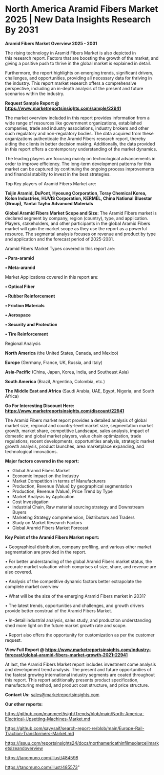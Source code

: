 # North America Aramid Fibers Market 2025 | New Data Insights Research By 2031

<Strong> Aramid Fibers Market Overview 2025 - 2031</strong>

The rising technology in Aramid Fibers Market is also depicted in this research report. Factors that are boosting the growth of the market, and giving a positive push to thrive in the global market is explained in detail.

Furthermore, the report highlights on emerging trends, significant drivers, challenges, and opportunities, providing all necessary data for thriving in the industry. This report market research offers a comprehensive perspective, including an in-depth analysis of the present and future scenarios within the industry.

<strong>Request Sample Report @ <a href=https://www.marketreportsinsights.com/sample/22941>https://www.marketreportsinsights.com/sample/22941</a></strong>

The market overview included in this report provides information from a wide range of resources like government organizations, established companies, trade and industry associations, industry brokers and other such regulatory and non-regulatory bodies. The data acquired from these organizations authenticate the Aramid Fibers research report, thereby aiding the clients in better decision making. Additionally, the data provided in this report offers a contemporary understanding of the market dynamics.

The leading players are focusing mainly on technological advancements in order to improve efficiency. The long-term development patterns for this market can be captured by continuing the ongoing process improvements and financial stability to invest in the best strategies.

Top Key players of Aramid Fibers Market are:

<strong>Teijin Aramid, DuPont, Hyosung Corporation, Toray Chemical Korea, Kolon Industries, HUVIS Corporation, KERMEL, China National Bluestar (Group), Yantai Tayho Advanced Materials</strong>

<strong><b>Global Aramid Fibers Market Scope and Size:</b></strong>
The Aramid Fibers market is declared segment by company, region (country), type, and application. Players, stakeholders, and other participants in the global Aramid Fibers market will gain the market scope as they use the report as a powerful resource. The segmental analysis focuses on revenue and product by type and application and the forecast period of 2025-2031.

Aramid Fibers Market Types covered in this report are:

<strong>• Para-aramid

• Meta-aramid</strong>

Market Applications covered in this report are:

<strong>• Optical Fiber

• Rubber Reinforcement

• Friction Materials

• Aerospace

• Security and Protection

• Tire Reinforcement</strong> 

Regional Analysis

<strong>North America</strong> (the United States, Canada, and Mexico)

<strong>Europe</strong> (Germany, France, UK, Russia, and Italy)

<strong>Asia-Pacific</strong> (China, Japan, Korea, India, and Southeast Asia)

<strong>South America</strong> (Brazil, Argentina, Colombia, etc.)

<strong>The Middle East and Africa</strong> (Saudi Arabia, UAE, Egypt, Nigeria, and South Africa)

<strong>Go For Interesting Discount Here: <a href=https://www.marketreportsinsights.com/discount/22941>https://www.marketreportsinsights.com/discount/22941</a></strong>

The Aramid Fibers market report provides a detailed analysis of global market size, regional and country-level market size, segmentation market growth, market share, competitive Landscape, sales analysis, impact of domestic and global market players, value chain optimization, trade regulations, recent developments, opportunities analysis, strategic market growth analysis, product launches, area marketplace expanding, and technological innovations.

<strong><b>Major factors covered in the report:</b></strong>
<ul>
  <li>Global Aramid Fibers Market </li>
  <li>Economic Impact on the Industry</li>
  <li>Market Competition in terms of Manufacturers</li>
  <li>Production, Revenue (Value) by geographical segmentation</li>
  <li>Production, Revenue (Value), Price Trend by Type</li>
  <li>Market Analysis by Application</li>
  <li>Cost Investigation</li>
  <li>Industrial Chain, Raw material sourcing strategy and Downstream Buyers</li>
  <li>Marketing Strategy comprehension, Distributors and Traders</li>
  <li>Study on Market Research Factors</li>
  <li>Global Aramid Fibers Market Forecast</li>
</ul>

<strong><b>Key Point of the Aramid Fibers Market report:</b></strong>

• Geographical distribution, company profiling, and various other market segmentation are provided in the report.

• For better understanding of the global Aramid Fibers market status, the accurate market valuation which comprises of size, share, and revenue are also covered.

• Analysis of the competitive dynamic factors better extrapolate the complete market overview

• What will be the size of the emerging Aramid Fibers market in 2031?

• The latest trends, opportunities and challenges, and growth drivers provide better construal of the Aramid Fibers Market.

• In-detail industrial analysis, sales study, and production understanding shed more light on the future market growth rate and scope.

• Report also offers the opportunity for customization as per the customer request.

<strong><b>View Full Report @ <a href=https://www.marketreportsinsights.com/industry-forecast/global-aramid-fibers-market-growth-2021-22941>https://www.marketreportsinsights.com/industry-forecast/global-aramid-fibers-market-growth-2021-22941</a></b></strong>


At last, the Aramid Fibers Market report includes investment come analysis and development trend analysis. The present and future opportunities of the fastest growing international industry segments are coated throughout this report. This report additionally presents product specification, manufacturing method, and product cost structure, and price structure.

<strong>Contact Us:</strong>
sales@marketreportsinsights.com

<strong>Our other reports:</strong>

<a href=https://github.com/manmeet5sigh/Trends/blob/main/North-America-Electrical-Upsetting-Machines-Market.md>https://github.com/manmeet5sigh/Trends/blob/main/North-America-Electrical-Upsetting-Machines-Market.md</a>

<a href=https://github.com/sayysaif/search-report-re/blob/main/Europe-Rail-Traction-Transformers-Market.md>https://github.com/sayysaif/search-report-re/blob/main/Europe-Rail-Traction-Transformers-Market.md</a>

<a href=https://issuu.com/reportsinsights24/docs/northamericathinfilmsolarcellmarketsizeandoverview>https://issuu.com/reportsinsights24/docs/northamericathinfilmsolarcellmarketsizeandoverview</a>

<a href=https://tanomuno.com/illust/484598>https://tanomuno.com/illust/484598</a>

<a href=https://tanomuno.com/illust/485573>https://tanomuno.com/illust/485573</a>"
